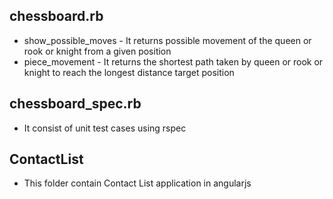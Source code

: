 ## chessboard.rb
* show_possible_moves - It returns possible movement of the queen or rook or knight from a given position
* piece_movement - It returns the shortest path taken by queen or rook or knight to reach the longest distance target position

## chessboard_spec.rb
* It consist of unit test cases using rspec

## ContactList
* This folder contain Contact List application in angularjs